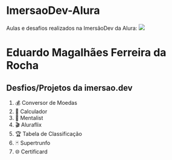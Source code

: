# ImersaoDev-Alura
Aulas e desafios realizados na ImersãoDev da Alura:
![](https://unavatar.now.sh/github/eduardodarocha)

Eduardo Magalhães Ferreira da Rocha
===================================

Desfios/Projetos da imersao.dev
------------------------

1.  💰 Conversor de Moedas
2.  🔢 Calculador
3.  🧠 Mentalist
4.  🎬 Aluraflix
5.  🏆 Tabela de Classificação
6.  🃏 Supertrunfo
7.  🌐 Certificard

